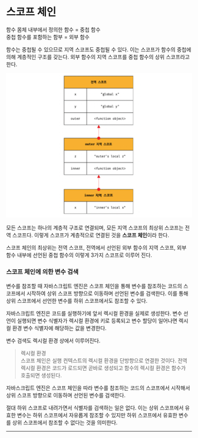 # 스코프 체인

함수 몸체 내부에서 정의한 함수 = 중첩 함수<br>
중첩 함수를 포함하는 함부 = 외부 함수

함수는 중첩될 수 있으므로 지역 스코프도 중첩될 수 있다. 이는 스코프가 함수의 중첩에 의해 계층적인 구조를 갖는다. 외부 함수의 지역 스코프를 중첩 함수의 상위 스코프라고 한다.

![Alt text](image.png)

모든 스코프는 하나의 계층적 구조로 연결되며, 모든 지역 스코프의 최상위 스코프는 전역 스코프다. 이렇게 스코프가 계층적으로 연결된 것을 **스코프 체인**이라 한다.

스코프 체인의 최상위는 전역 스코프, 전역에서 선언된 외부 함수의 지역 스코프, 외부 함수 내부에 선언된 중첩 함수의 이렇게 3가지 스코프로 이루어 진다.

### 스코프 체인에 의한 변수 검색

변수를 참조할 때 자바스크립트 엔진은 스코프 체인을 통해 변수를 참조하는 코드의 스코프에서 시작하여 상위 스코프 방향으로 이동하며 선언된 변수를 검색한다. 이를 통해 상위 스코프에서 선언한 변수를 하위 스코프에서도 참조할 수 있다.

자바스크립트 엔진은 코드를 실행하기에 앞서 렉시컬 환경을 실제로 생성한다. 변수 선언이 실행되면 변수 식별자가 렉시컬 환경에 키로 등록되고 변수 할당이 일어나면 렉시컬 환경 변수 식별자에 해당하는 값을 변경한다.

변수 검색도 렉시컬 환경 상에서 이루어진다.

> 렉시컬 환경<br>
> 스코프 체인은 실행 컨텍스트의 렉시컬 환경을 단방향으로 연결한 것이다. 전역 렉시컬 환경은 코드가 로드되면 곧바로 생성되고 함수의 렉시컬 환경은 함수가 호출되면 생성된다.

자바스크립트 엔진은 스코프 체인을 따라 변수를 참조하는 코드의 스코프에서 시작해서 상위 스코프 방향으로 이동하며 선언된 변수를 검색한다.

절대 하위 스코프로 내려가면서 식별자를 검색하는 일은 없다. 이는 상위 스코프에서 유효한 변수는 하위 스코프에서 자유롭게 참조할 수 있지만 하위 스코프에서 유효한 변수를 상위 스코프에서 참조할 수 없다는 것을 의미한다.

<hr>
